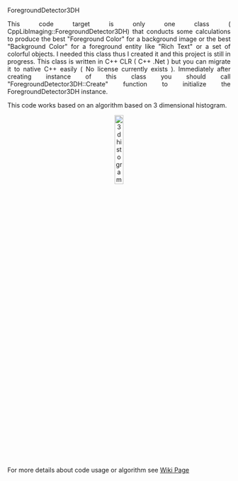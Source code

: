 
ForegroundDetector3DH 
<br>
<div style="text-align: justify;">
This code target is only one class ( CppLibImaging::ForegroundDetector3DH) that conducts some calculations to produce the best "Foreground Color" for a background image or the best "Background Color" for a foreground entity like "Rich Text" or a set of colorful objects. I needed this class thus I created it and this project is still in progress. This class is written in C++ CLR ( C++ .Net ) but you can migrate it to native C++ easily ( No license currently exists ).
Immediately after creating instance of this class you should call "ForegroundDetector3DH::Create" function to initialize the ForegroundDetector3DH instance.
</div>

This code works based on an algorithm based on 3 dimensional histogram.

<div align="center">
    <img src="https://raw.githubusercontent.com/wiki/Algo-k/ForegroundDetector3DH/ThreeDH.jpg" alt="3d histogram" width="20%">
</div>

For more details about code usage or algorithm see [Wiki Page](https://raw.githubusercontent.com/wiki/Algo-k/ForegroundDetector3DH/Home.md)
